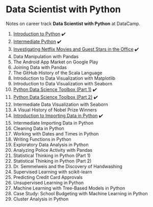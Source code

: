 # Data Scientist with Python
Notes on career track **Data Scientist with Python** at DataCamp.

1. [Introduction to Python](https://www.datacamp.com/statement-of-accomplishment/course/65f2881759a6a93771fa52b03dc264a0ea29d5cb) :heavy_check_mark:
2. [Intermediate Python](https://www.datacamp.com/statement-of-accomplishment/course/457c307e4e13ecf86a3f77ea429cc8d2bddadbd8) :heavy_check_mark:
3. [Investigating Netflix Movies and Guest Stars in the Office](03_Investigating%20Netflix%20Movies%20and%20Guest%20Stars%20in%20The%20Office/notebook.ipynb) :heavy_check_mark:
4. Data Manipulation with Pandas
5. The Android App Market on Google Play
6. Joining Data with Pandas
7. The GitHub History of the Scala Language
8. Introduction to Data Visualization with Matplotlib
9. Introduction to Data Visualization with Seaborn
10. [Python Data Science Toolbox (Part 1)](https://www.datacamp.com/statement-of-accomplishment/course/ed257cd8a02e2734a2b146e9e766b6c4c7172721) :heavy_check_mark:
11. [Python Data Science Toolbox (Part 2)](https://www.datacamp.com/statement-of-accomplishment/course/b7b071f4e6b84518f010ee7d3acd83514ca0c291) :heavy_check_mark:
12. Intermediate Data Visualization with Seaborn
13. A Visual History of Nobel Prize Winners
14. [Introduction to Importing Data in Python](14_Introduction%20to%20Importing%20Data%20in%20Python.md) :heavy_check_mark:
15. Intermediate Importing Data in Python
16. Cleaning Data in Python
17. Working with Dates and Times in Python
18. Writing Functions in Python
19. Exploratory Data Analysis in Python
20. Analyzing Police Activity with Pandas
21. Statistical Thinking in Python (Part 1)
22. Statistical Thinking in Python (Part 2)
23. Dr. Semmelweis and the Discovery of Handwashing
24. Supervised Learning with scikit-learn
25. Predicting Credit Card Approvals
26. Unsupervised Learning in Python
27. Machine Learning with Tree-Based Models in Python
28. Case Study: School Budgeting with Machine Learning in Python
29. Cluster Analysis in Python